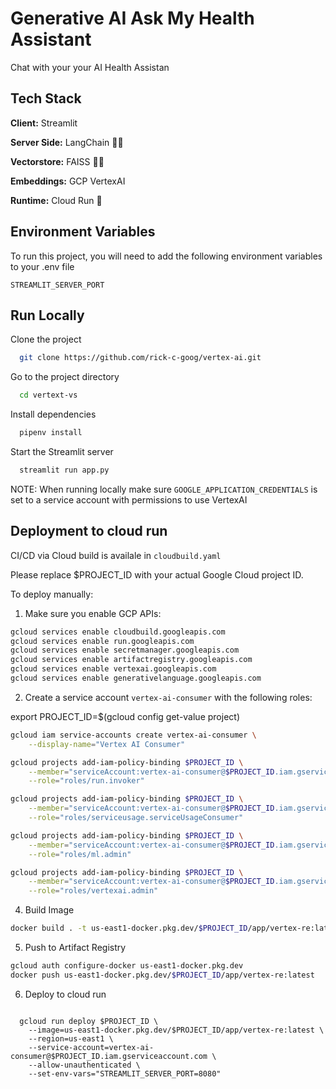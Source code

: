 
# Generative AI Ask My Health Assistant

Chat with your your AI Health Assistan


## Tech Stack


**Client:** Streamlit

**Server Side:** LangChain  🦜🔗


**Vectorstore:** FAISS  🦜🔗

**Embeddings:** GCP VertexAI  

**Runtime:** Cloud Run   🌲


## Environment Variables

To run this project, you will need to add the following environment variables to your .env file

`STREAMLIT_SERVER_PORT`


## Run Locally


Clone the project

```bash
  git clone https://github.com/rick-c-goog/vertex-ai.git
```

Go to the project directory

```bash
  cd vertext-vs
```

Install dependencies

```bash
  pipenv install
```

Start the Streamlit server

```bash
  streamlit run app.py
```

NOTE: When running locally make sure `GOOGLE_APPLICATION_CREDENTIALS` is set to a service account with permissions to use VertexAI


## Deployment to cloud run

CI/CD via Cloud build is availale in ```cloudbuild.yaml```

Please replace $PROJECT_ID with your actual Google Cloud project ID.

To deploy manually:

1. Make sure you enable GCP APIs:

```bash
gcloud services enable cloudbuild.googleapis.com
gcloud services enable run.googleapis.com
gcloud services enable secretmanager.googleapis.com
gcloud services enable artifactregistry.googleapis.com
gcloud services enable vertexai.googleapis.com
gcloud services enable generativelanguage.googleapis.com

```

2. Create a service account `vertex-ai-consumer` with the following roles:

export PROJECT_ID=$(gcloud config get-value project)


```bash
gcloud iam service-accounts create vertex-ai-consumer \
    --display-name="Vertex AI Consumer"

gcloud projects add-iam-policy-binding $PROJECT_ID \
    --member="serviceAccount:vertex-ai-consumer@$PROJECT_ID.iam.gserviceaccount.com" \
    --role="roles/run.invoker"

gcloud projects add-iam-policy-binding $PROJECT_ID \
    --member="serviceAccount:vertex-ai-consumer@$PROJECT_ID.iam.gserviceaccount.com" \
    --role="roles/serviceusage.serviceUsageConsumer"

gcloud projects add-iam-policy-binding $PROJECT_ID \
    --member="serviceAccount:vertex-ai-consumer@$PROJECT_ID.iam.gserviceaccount.com" \
    --role="roles/ml.admin"

gcloud projects add-iam-policy-binding $PROJECT_ID \
    --member="serviceAccount:vertex-ai-consumer@$PROJECT_ID.iam.gserviceaccount.com" \
    --role="roles/vertexai.admin"

```
4. Build Image
```bash
docker build . -t us-east1-docker.pkg.dev/$PROJECT_ID/app/vertex-re:latest
```

5. Push to Artifact Registry
```bash
gcloud auth configure-docker us-east1-docker.pkg.dev
docker push us-east1-docker.pkg.dev/$PROJECT_ID/app/vertex-re:latest
```

6. Deploy to cloud run
```

  gcloud run deploy $PROJECT_ID \
    --image=us-east1-docker.pkg.dev/$PROJECT_ID/app/vertex-re:latest \
    --region=us-east1 \
    --service-account=vertex-ai-consumer@$PROJECT_ID.iam.gserviceaccount.com \
    --allow-unauthenticated \
    --set-env-vars="STREAMLIT_SERVER_PORT=8080" 
   
```
